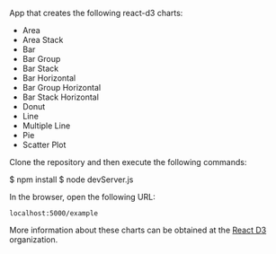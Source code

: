 App that creates the following react-d3 charts:

- Area 
- Area Stack 
- Bar 
- Bar Group 
- Bar Stack 
- Bar Horizontal 
- Bar Group Horizontal 
- Bar Stack Horizontal 
- Donut 
- Line 
- Multiple Line 
- Pie 
- Scatter Plot

Clone the repository and then execute the following commands:

$ npm install
$ node devServer.js

In the browser, open the following URL:
 
 `localhost:5000/example`

More information about these charts can be obtained at the <a href="http://www.reactd3.org/docs/basic/#introduction">React D3</a> organization.
